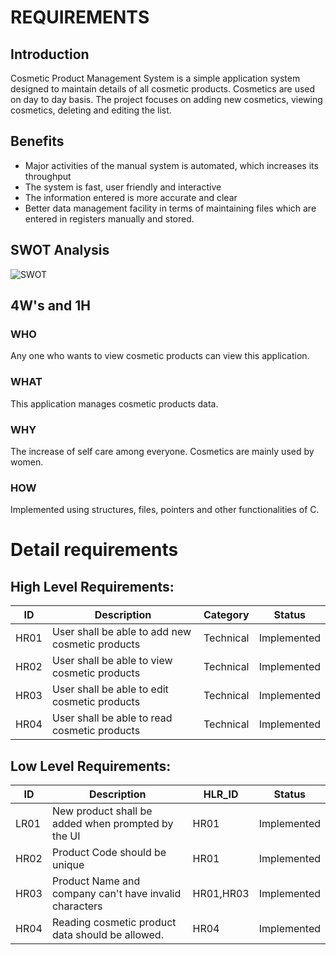 # REQUIREMENTS

## Introduction

Cosmetic Product Management System is a simple application system designed to maintain details of all cosmetic products. Cosmetics are used on day to day basis. The project focuses on adding new cosmetics, viewing cosmetics, deleting and editing the list.

## Benefits

* Major activities of the manual system is automated, which increases its throughput
* The system is fast, user friendly and interactive
* The information entered is more accurate and clear
* Better data management facility in terms of maintaining files which are entered in registers manually and stored.

## SWOT Analysis

![SWOT](https://user-images.githubusercontent.com/89658708/132307369-b8a0c100-6c96-4418-b1c6-181cabbb576b.png)


## 4W's and 1H

### WHO

Any one who wants to view cosmetic products can view this application.

### WHAT

This application manages cosmetic products data.

### WHY

The increase of self care among everyone. Cosmetics are mainly used by women.

### HOW

Implemented using structures, files, pointers and other functionalities of C.

# Detail requirements
## High Level Requirements:

| ID | Description | Category | Status
| --- | --- | --- | --- |
| HR01 | User shall be able to add new cosmetic products | Technical | Implemented
| HR02 | User shall be able to view cosmetic products | Technical | Implemented
| HR03 | User shall be able to edit cosmetic products | Technical | Implemented
| HR04 | User shall be able to read cosmetic products | Technical | Implemented

## Low Level Requirements:

| ID | Description | HLR_ID | Status
| --- | --- | --- | --- |
| LR01 | New product shall be added when prompted by the UI | HR01 | Implemented
| HR02 | Product Code should be unique | HR01 | Implemented
| HR03 | Product Name and company can't have invalid characters | HR01,HR03 | Implemented
| HR04 | Reading cosmetic product data should be allowed. | HR04 | Implemented

